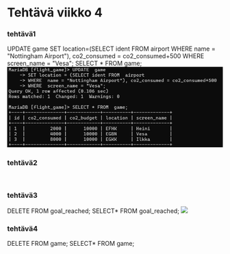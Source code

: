 # Tehtävä viikko 4

### tehtävä1
UPDATE  game
SET location=(SELECT ident FROM  airport 
WHERE  name = "Nottingham Airport"), co2_consumed = co2_consumed+500
WHERE  screen_name = "Vesa";
SELECT * FROM  game;
![](kuva1.png)
### tehtävä2
![]()
### tehtävä3
DELETE  FROM  goal_reached;
SELECT* FROM  goal_reached;
![](kuva3.png)

### tehtävä4
DELETE FROM  game;
SELECT* FROM game;

![]()